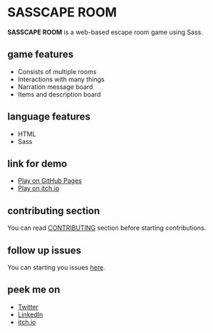 # SASSCAPE ROOM

**SASSCAPE ROOM** is a web-based escape room game using Sass.

## game features
- Consists of multiple rooms
- Interactions with many things
- Narration message board
- Items and description board

## language features
- HTML
- Sass

## link for demo
- [Play on GitHub Pages](https://daimessdn.github.io/sasscape-room)
- [Play on itch.io](https://daimessdn.itch.io/sasscape-room)

## contributing section
You can read [CONTRIBUTING](https://github.com/daimessdn/sasscape-room/blob/master/CONTRIBUTING.md) section before starting contributions.

## follow up issues
You can starting you issues [here](https://github.com/daimessdn/sasscape-room/issues).

## peek me on
- [Twitter](https://twitter.com/daimessdn)
- [LinkedIn](https://linkedin.com/in/dimaswehhh)
- [itch.io](https://daimessdn.itch.io)
